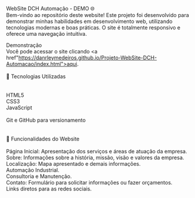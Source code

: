 WebSite DCH Automação - DEMO 🌐<br>
Bem-vindo ao repositório deste website! Este projeto foi desenvolvido para demonstrar minhas habilidades em desenvolvimento web, utilizando tecnologias modernas e boas práticas. O site é totalmente responsivo e oferece uma navegação intuitiva.<br>

 Demonstração<br>
Você pode acessar o site clicando <a href"https://danrleymedeiros.github.io/Projeto-WebSite-DCH-Automacao/index.html">aqui</a>. <br>
<br>
🚀 Tecnologias Utilizadas<br>
<br>
<br>
HTML5<br>
CSS3 <br>
JavaScript <br>
<br>
Git e GitHub para versionamento<br>
<br>
<br>
💼 Funcionalidades do Website<br>
<br>
Página Inicial: Apresentação dos serviços e áreas de atuação da empresa.<br>
Sobre: Informações sobre a história, missão, visão e valores da empresa.<br>
Localização: Mapa apresentado e demais informações.<br>
Automação Industrial.<br>
Consultoria e Manutenção.<br>
Contato: Formulário para solicitar informações ou fazer orçamentos.<br>
Links diretos para as redes sociais.
